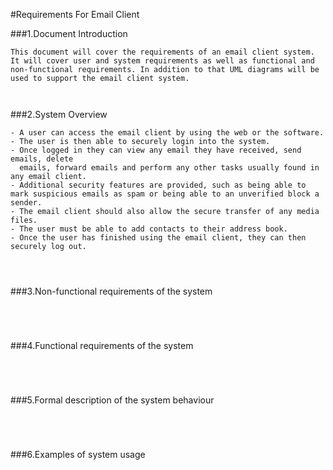 #Requirements For Email Client

###1.Document Introduction  
```  
This document will cover the requirements of an email client system. It will cover user and system requirements as well as functional and non-functional requirements. In addition to that UML diagrams will be used to support the email client system. 
 
 

```  
###2.System	Overview

```  
- A user can access the email client by using the web or the software.
- The user is then able to securely login into the system.
- Once logged in they can view any email they have received, send emails, delete      
  emails, forward emails and perform any other tasks usually found in any email client.  
- Additional security features are provided, such as being able to mark suspicious emails as spam or being able to an unverified block a sender. 
- The email client should also allow the secure transfer of any media files.
- The user must be able to add contacts to their address book. 
- Once the user has finished using the email client, they can then securely log out. 

 
 

```
###3.Non-functional	requirements of	the	system
```  
 
 
 

```
###4.Functional requirements of	the	system
```  
 
 
 

```
###5.Formal	description	of the system behaviour
```  
 
 
 

```
###6.Examples of	system	usage
```  
 
 
 

```